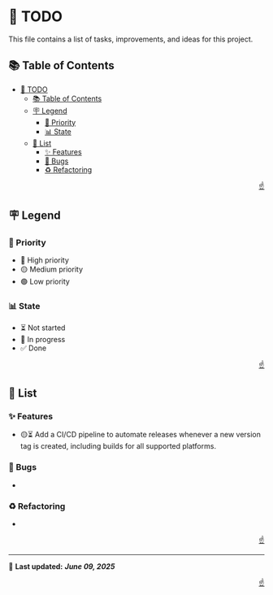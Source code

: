 <!-- markdownlint-disable MD033 MD041 -->

<a id="top"></a>

# 📝 TODO

This file contains a list of tasks, improvements, and ideas for this project.

## 📚 Table of Contents

- [📝 TODO](#-todo)
  - [📚 Table of Contents](#-table-of-contents)
  - [🪧 Legend](#-legend)
    - [🚨 Priority](#-priority)
    - [📊 State](#-state)
  - [📝 List](#-list)
    - [✨ Features](#-features)
    - [🐛 Bugs](#-bugs)
    - [♻️ Refactoring](#️-refactoring)

<p align="right"><a href="#top">☝️</a></p>

## 🪧 Legend

### 🚨 Priority

- 🔴 High priority
- 🟡 Medium priority
- 🟢 Low priority

### 📊 State

- ⏳ Not started
- 🔄 In progress
- ✅ Done

<p align="right"><a href="#top">☝️</a></p>

## 📝 List

### ✨ Features

- 🟡⏳ Add a CI/CD pipeline to automate releases whenever a new version tag is created, including builds for all supported platforms.

### 🐛 Bugs

-

### ♻️ Refactoring

-

<p align="right"><a href="#top">☝️</a></p>

---

📌 **Last updated:** ***June 09, 2025***

<p align="right"><a href="#top">☝️</a></p>
